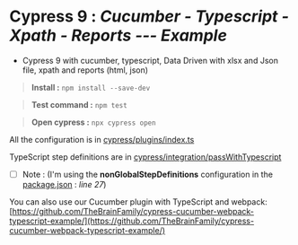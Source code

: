 # Cypress 9 : *Cucumber - Typescript - Xpath - Reports --- Example*
- Cypress 9 with cucumber, typescript, Data Driven with xlsx and Json file, xpath and reports (html, json)

> **Install :** `npm install --save-dev`

> **Test command :** `npm test`

> **Open cypress :** `npx cypress open`

All the configuration is in [cypress/plugins/index.ts](cypress/plugins/index.ts)

TypeScript step definitions are in [cypress/integration/passWithTypescript](cypress/integration/passWithTypescript)

 - [ ] Note : (I'm using the **nonGlobalStepDefinitions** configuration in the [package.json](package.json) : *line 27*)

You can also use our Cucumber plugin with TypeScript and webpack: [https://github.com/TheBrainFamily/cypress-cucumber-webpack-typescript-example/](https://github.com/TheBrainFamily/cypress-cucumber-webpack-typescript-example/)
